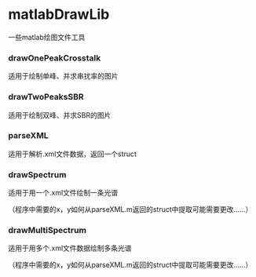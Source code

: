 # matlabDrawLib
一些matlab绘图文件工具
### drawOnePeakCrosstalk
适用于绘制单峰、并求串扰率的图片
### drawTwoPeaksSBR
适用于绘制双峰、并求SBR的图片

### parseXML

适用于解析.xml文件数据，返回一个struct

### drawSpectrum

适用于用一个.xml文件绘制一条光谱

（程序中需要的x，y如何从parseXML.m返回的struct中提取可能需要更改……）

### drawMultiSpectrum

适用于用多个.xml文件数据绘制多条光谱

（程序中需要的x，y如何从parseXML.m返回的struct中提取可能需要更改……）
